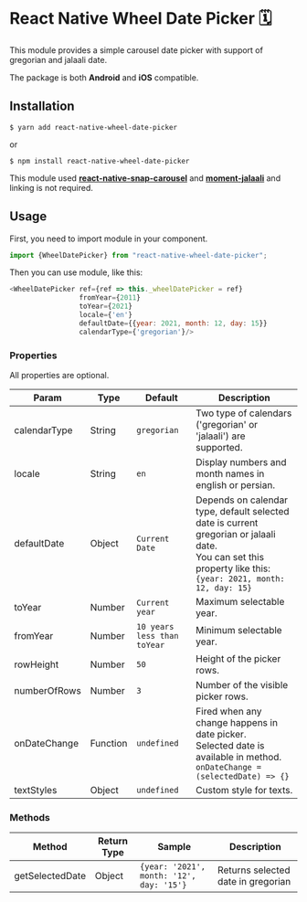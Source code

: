 # React Native Wheel Date Picker 🗓️

This module provides a simple carousel date picker with support of gregorian and jalaali date. 

The package is both **Android** and **iOS** compatible.

## Installation

`$ yarn add react-native-wheel-date-picker`

or

`$ npm install react-native-wheel-date-picker`

This module used [**react-native-snap-carousel**](https://github.com/meliorence/react-native-snap-carousel) and [**moment-jalaali**](https://github.com/jalaali/moment-jalaali) and linking is not required.

## Usage

First, you need to import module in your component.

```javascript
import {WheelDatePicker} from "react-native-wheel-date-picker";
```

Then you can use module, like this:

```javascript
<WheelDatePicker ref={ref => this._wheelDatePicker = ref}
                 fromYear={2011}
                 toYear={2021}
                 locale={'en'}
                 defaultDate={{year: 2021, month: 12, day: 15}}
                 calendarType={'gregorian'}/>
```

### Properties

All properties are optional.

| Param | Type    | Default | Description |
| ----- | ------- | ------- | ----------- |
| calendarType | String | `gregorian`   | Two type of calendars ('gregorian' or 'jalaali') are supported. |
| locale        | String  | `en` | Display numbers and month names in english or persian. |
| defaultDate        | Object  | `Current Date` | Depends on calendar type, default selected date is current gregorian or jalaali date.<br>You can set this property like this: `{year: 2021, month: 12, day: 15}` |
| toYear        | Number  | `Current year` | Maximum selectable year. |
| fromYear        | Number  | `10 years less than toYear` | Minimum selectable year. |
| rowHeight        | Number  | `50` | Height of the picker rows. |
| numberOfRows        | Number  | `3` | Number of the visible picker rows. |
| onDateChange        | Function  | `undefined` | Fired when any change happens in date picker.<br> Selected date is available in method.<br>`onDateChange = (selectedDate) => {}` |
| textStyles        | Object  | `undefined` | Custom style for texts. |

### Methods

| Method | Return Type | Sample | Description |
| ------ | ----------- |----------- | ----------- |
| getSelectedDate | Object | `{year: '2021', month: '12', day: '15'}` | Returns selected date in gregorian |

